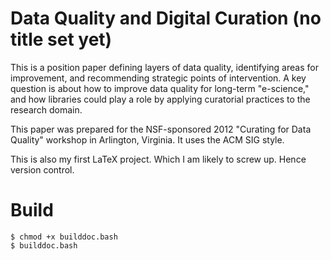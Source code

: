 # Data Quality and Digital Curation (no title set yet)

This is a position paper defining layers of data quality, identifying
areas for improvement, and recommending strategic points of
intervention.  A key question is about how to improve data quality for
long-term "e-science," and how libraries could play a role by applying
curatorial practices to the research domain.

This paper was prepared for the NSF-sponsored 2012 "Curating for Data
Quality" workshop in Arlington, Virginia.  It uses the ACM SIG style.

This is also my first LaTeX project.  Which I am likely to screw up.
Hence version control.

# Build

```
$ chmod +x builddoc.bash
$ builddoc.bash
```
